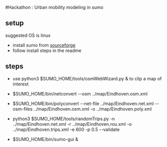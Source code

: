 #Hackathon : Urban mobility modeling in sumo

## setup
suggested OS is linux
* install sumo from [sourceforge](https://sourceforge.net/projects/sumo/) 
* follow install steps in the readme

## steps
* use python3 $SUMO_HOME/tools/osmWebWizard.py & to clip a map of interest
* $SUMO_HOME/bin/netconvert --osm ../map/Eindhoven.osm.xml
* $SUMO_HOME/bin/polyconvert --net-file ../map/Eindhoven.net.xml --osm-files ../map/Eindhoven.osm.xml  -o ../map/Eindhoven.poly.xml
* python3 $SUMO_HOME/tools/randomTrips.py -n ../map/Eindhoven.net.xml -r ../map/Eindhoven.rou.xml -o ../map/Eindhoven.trips.xml -e 600 -p 0.5 --validate

* $SUMO_HOME/bin/sumo-gui & 
